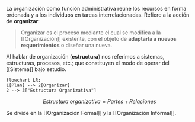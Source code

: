 La organización como función administrativa reúne los recursos en forma ordenada y a los individuos en tareas interrelacionadas. Refiere a la acción de **organizar**:

> Organizar es el proceso mediante el cual se modifica a la [[Organización]] existente, con el objeto de **adaptarla a nuevos requerimientos** o diseñar una nueva.

Al hablar de organización (**estructura**) nos referimos a sistemas, estructuras, procesos, etc.; que constituyen el modo de operar del [[Sistema]] bajo estudio.

```mermaid
flowchart LR;
1[Plan] --> 2[Organizar]
2 --> 3["Estructura Organizativa"]
```

$$Estructura \ organizativa = Partes + Relaciones$$

Se divide en la [[Organización Formal]] y la [[Organización Informal]].

